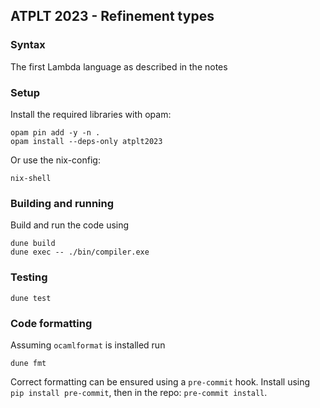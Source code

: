 ## ATPLT 2023 - Refinement types

### Syntax

The first Lambda language as described in the notes

### Setup
Install the required libraries with opam:
```
opam pin add -y -n .
opam install --deps-only atplt2023
```

Or use the nix-config:
```
nix-shell
```

### Building and running

Build and run the code using

```
dune build
dune exec -- ./bin/compiler.exe
```

### Testing

```
dune test
```

### Code formatting

Assuming `ocamlformat` is installed run

```
dune fmt
```

Correct formatting can be ensured using a `pre-commit` hook.
Install using `pip install pre-commit`, then in the repo: `pre-commit install`.

